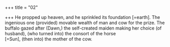 +++
title = "02"

+++
He propped up heaven, and he sprinkled its foundation [=earth]. The  ingenious one (provided) movable wealth of man and cow for the prize. The buffalo gazed after (Dawn,) the self-created maiden making her  choice (of husband), (who turned into) the consort of the horse  
[=Sun], (then into) the mother of the cow.  